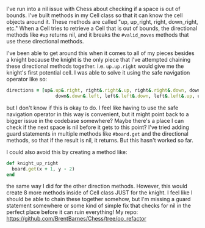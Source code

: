 I've run into a nil issue with Chess about checking if a space is out of bounds.  I've built methods in my Cell class so that it can know the cell objects around it. These methods are called "up, up_right, right, down_right, etc." When a Cell tries to retrieve a Cell that is out of bounds, the directional methods like `#up` returns nil, and it breaks the `#valid_moves` methods that use these directional methods. 

I've been able to get around this when it comes to all of my pieces besides a knight because the knight is the only piece that I've attempted chaining these directional methods together. i.e. `up.up.right` would give me the knight's first potential cell. I was able to solve it using the safe navigation operator like so:
```ruby
directions = [up&.up&.right, right&.right&.up, right&.right&.down, down&.down&.right,
                  down&.down&.left, left&.left&.down, left&.left&.up, up&.up&.left]
```
but I don't know if this is okay to do. I feel like having to use the safe navigation operator in this way is convenient, but it might point back to a bigger issue in the codebase somewhere? Maybe there's a place I can check if the next space is nil before it gets to this point? I've tried adding guard statements in multiple methods like `#board.get` and the directional methods, so that if the result is nil, it returns. But this hasn't worked so far. 

I could also avoid this by creating a method like:
```ruby
def knight_up_right
  board.get(x + 1, y - 2)
end
```
the same way I did for the other direction methods. However, this would create 8 more methods inside of Cell class JUST for the knight. I feel like I should be able to chain these together somehow, but I'm missing a guard statement somewhere or some kind of simple fix that checks for nil in the perfect place before it can ruin everything!
My repo: https://github.com/BrentBarnes/Chess/tree/oo_refactor